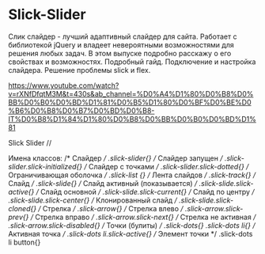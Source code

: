 # Slick-Slider
Слик слайдер - лучший адаптивный слайдер для сайта. Работает с библиотекой jQuery и владеет невероятными возможностями для решения любых задач. В этом выпуске подробно расскажу о его свойствах и возможностях. Подробный гайд. Подключение и настройка слайдера. Решение проблемы slick и flex.

https://www.youtube.com/watch?v=rXNfDfqtM3M&t=430s&ab_channel=%D0%A4%D1%80%D0%B8%D0%BB%D0%B0%D0%BD%D1%81%D0%B5%D1%80%D0%BF%D0%BE%D0%B6%D0%B8%D0%B7%D0%BD%D0%B8-IT%D0%B8%D1%84%D1%80%D0%B8%D0%BB%D0%B0%D0%BD%D1%81

Slick Slider //

Имена классов:
/* Слайдер */
.slick-slider{}
/* Слайдер запущен */
.slick-slider.slick-initialized{}
/* Слайдер с точками */
.slick-slider.slick-dotted{}
/* Ограничивающая оболочка */
.slick-list {}
/* Лента слайдов */
.slick-track{}
/* Слайд */
.slick-slide{}
/* Слайд активный (показывается) */
.slick-slide.slick-active{}
/* Слайд основной */
.slick-slide.slick-current{}
/* Слайд по центру */
.slick-slide.slick-center{}
/* Клонированный слайд */
.slick-slide.slick-cloned{}
/* Стрелка */
.slick-arrow{}
/* Стрелка влево */
.slick-arrow.slick-prev{}
/* Стрелка вправо */
.slick-arrow.slick-next{}
/* Стрелка не активная */
.slick-arrow.slick-disabled{}
/* Точки (булиты) */
.slick-dots{}
.slick-dots li{}
/* Активная точка */
.slick-dots li.slick-active{}
/* Элемент точки */
.slick-dots li button{}
